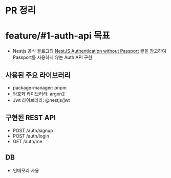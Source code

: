 # PR 정리

# feature/#1-auth-api 목표
- Nestjs 공식 블로그의 [NestJS Authentication without Passport](https://trilon.io/blog/nestjs-authentication-without-passport#Building-the-Sign-Up) 글을 참고하여 Passport를 사용하지 않는 Auth API 구현

## 사용된 주요 라이브러리 
- package-manager: pnpm
- 암호화 라이브러리: argon2
- Jwt 라이브러리: @nestjs/jwt

## 구현된 REST API
- POST /auth/signup
- POST /auth/login
- GET /auth/me

## DB 
- 인메모리 사용

